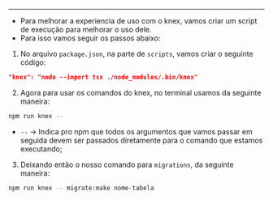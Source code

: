 ___
- Para melhorar a experiencia de uso com o knex, vamos criar um script de execução para melhorar o uso dele.
- Para isso vamos seguir os passos abaixo:
1. No arquivo `package.json`, na parte de `scripts`, vamos criar o seguinte código:
```json
"knex": "node --import tsx ./node_modules/.bin/knex"
```
2. Agora para usar os comandos do knex, no terminal usamos da seguinte maneira:
```sh
npm run knex --
```
- `--` -> Indica pro npm que todos os argumentos que vamos passar em seguida devem ser passados diretamente para o comando que estamos executando;
3. Deixando então o nosso comando para `migrations`, da seguinte maneira:
```sh
npm run knex -- migrate:make nome-tabela
```
